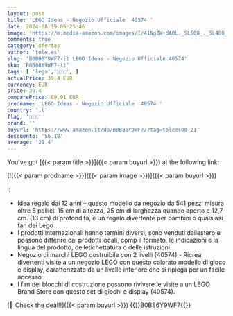 ```yaml
---
layout: post
title: 'LEGO Ideas - Negozio Ufficiale  40574 '
date: 2024-08-19 05:25:46
image: 'https://m.media-amazon.com/images/I/41NgZW+dAOL._SL500_._SL400_.jpg'
comments: true
category: ofertas
author: 'tole.es'
slug: 'B0B86Y9WF7-it LEGO Ideas - Negozio Ufficiale 40574'
sku: 'B0B86Y9WF7-it'
tags: [ 'lego','🇮🇹', ]
actualPrice: 39.4 EUR
currency: EUR
price: 39.4
comparePrice: 89.91 EUR
prodname: 'LEGO Ideas - Negozio Ufficiale  40574 '
country: 'it'
flag: '🇮🇹'
brand: ''
buyurl: 'https://www.amazon.it/dp/B0B86Y9WF7/?tag=tolees00-21'
descuento: '56.18'
average: '39.4'
---
```


You've got [{{< param title >}}]({{< param buyurl >}}) at the following link:

[![{{< param prodname >}}]({{< param image >}})]({{< param buyurl >}})

ℹ️:

- Idea regalo dai 12 anni – questo modello da negozio da 541 pezzi misura oltre 5 pollici. 15 cm di altezza, 25 cm di larghezza quando aperto e 12,7 cm. (13 cm) di profondità, è un regalo divertente per bambini o qualsiasi fan dei Lego
- I prodotti internazionali hanno termini diversi, sono venduti dallestero e possono differire dai prodotti locali, comp il formato, le indicazioni e la lingua del prodotto, delletichettatura o delle istruzioni.
- Negozio di marchi LEGO costruibile con 2 livelli (40574) - Ricrea divertenti visite a un negozio LEGO con questo colorato modello di gioco e display, caratterizzato da un livello inferiore che si ripiega per un facile accesso
- I fan dei blocchi di costruzione possono rivivere le visite a un LEGO Brand Store con questo set di giochi e display (40574).

[🛒 Check the deal!!]({{< param buyurl >}})
{{<world>}}B0B86Y9WF7{{</world>}}
